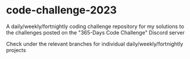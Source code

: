 # code-challenge-2023
A daily/weekly/fortnightly coding challenge repository for my solutions to the challenges posted on the "365-Days Code Challenge" Discord server

Check under the relevant branches for individual daily/weekly/fortnightly projects
